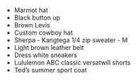 - Marmot hat
- Black button up
- Brown Levis
- Custom cowboy hat
- Sherpa - Kangtega 1/4 zip sweater - M
- Light brown leather belt
- Dress white sneakers
- Lululemon ABC classic versatwill shorts
- Ted’s summer sport coat